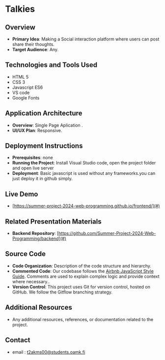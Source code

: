 # Talkies

## Overview
- **Primary Idea**: Making a Social interaction platform where users can post share their thoughts.
- **Target Audience**: Any.

## Technologies and Tools Used
- HTML 5
- CSS 3
- Javascript ES6
- VS code
- Google Fonts

## Application Architecture
- **Overview**: Single Page Aplication .
- **UI/UX Plan**: Responsive.

## Deployment Instructions
- **Prerequisites**: none
- **Running the Project**: Install Visual Studio code, open the project folder and open live server
- **Deployment**: Basic javascript is used without any frameworks.you can just deploy it in github simply.

## Live Demo
- [https://summer-project-2024-web-programming.github.io/frontend/](#)

## Related Presentation Materials
- **Backend Repository**: [https://github.com/Summer-Project-2024-Web-Programming/backend](#)


## Source Code
- **Code Organization**: Description of the code structure and hierarchy.
- **Commented Code**: Our codebase follows the [Airbnb JavaScript Style Guide](https://github.com/airbnb/javascript). Comments are used to explain complex logic and provide context where necessary..
- **Version Control**: This project uses Git for version control, hosted on GitHub. We follow the Gitflow branching strategy.

## Additional Resources
- Any additional resources, references, or documentation related to the project.

## Contact
- email : t2akms00@students.oamk.fi
